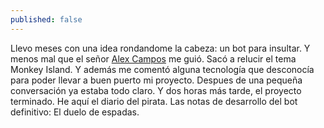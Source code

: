 ```yaml
---
published: false
---
```

Llevo meses con una idea rondandome la cabeza: un bot para insultar. Y menos mal que el señor [Alex Campos](https://twitter.com/alejacma "Alex Campos") me guió. Sacó a relucir el tema Monkey Island. Y además me comentó alguna tecnología que desconocía para poder llevar a buen puerto mi proyecto. Despues de una pequeña conversación ya estaba todo claro. Y dos horas más tarde, el proyecto terminado. He aquí el diario del pirata. Las notas de desarrollo del bot definitivo: El duelo de espadas.<!--break-->

